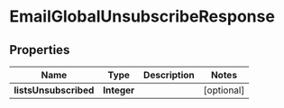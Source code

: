 
# EmailGlobalUnsubscribeResponse

## Properties
Name | Type | Description | Notes
------------ | ------------- | ------------- | -------------
**listsUnsubscribed** | **Integer** |  |  [optional]




